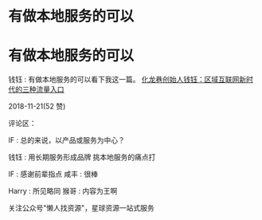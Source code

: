 # 有做本地服务的可以

# 有做本地服务的可以

钱钰 : 有做本地服务的可以看下我这一篇。 [化龙巷创始人钱钰：区域互联网新时代的三种流量入口](https://mp.weixin.qq.com/s/j9PdGd8dT0HCt6oXsERaHg)

2018-11-21(52 赞)

评论区：

IF : 总的来说，以产品或服务为中心？

钱钰 : 用长期服务形成品牌 挑本地服务的痛点打

IF : 感谢前辈指点 咸丰 : 很棒

Harry : 所见略同 猴哥 : 内容为王啊

关注公众号"懒人找资源"，星球资源一站式服务
